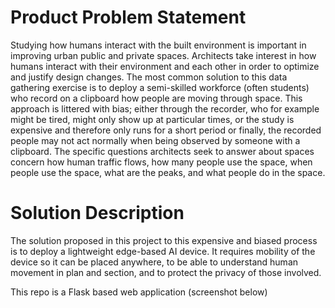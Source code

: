 # Product Problem Statement 

Studying how humans interact with the built environment is important in improving urban public and private spaces. Architects take interest in how humans interact with their environment and each other in order to optimize and justify design changes. 
The most common solution to this data gathering exercise is to deploy a semi-skilled workforce (often students) who record on a clipboard how people are moving through space. This approach is littered with bias; either through the  recorder, who for example might be tired, might only show up at particular times, or the study is expensive and therefore only runs for a short period or finally, the recorded people may not act normally when being observed by someone with a clipboard. 
The specific questions architects seek to answer about spaces concern how human traffic flows, how many people use the space, when people use the space, what are the peaks, and what people do in the space.

# Solution Description

The solution proposed in this project to this expensive and biased process is to deploy a lightweight edge-based AI device. It requires mobility of the device so it can be placed anywhere, to be able to understand human movement in plan and section, and to protect the privacy of those involved. 

This repo is a Flask based web application (screenshot below)


